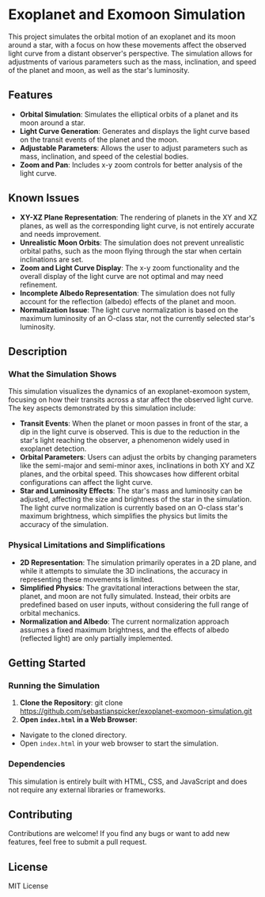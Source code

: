 # Exoplanet and Exomoon Simulation

This project simulates the orbital motion of an exoplanet and its moon around a star, with a focus on how these movements affect the observed light curve from a distant observer's perspective. The simulation allows for adjustments of various parameters such as the mass, inclination, and speed of the planet and moon, as well as the star's luminosity.

## Features

- **Orbital Simulation**: Simulates the elliptical orbits of a planet and its moon around a star.
- **Light Curve Generation**: Generates and displays the light curve based on the transit events of the planet and the moon.
- **Adjustable Parameters**: Allows the user to adjust parameters such as mass, inclination, and speed of the celestial bodies.
- **Zoom and Pan**: Includes x-y zoom controls for better analysis of the light curve.

## Known Issues

- **XY-XZ Plane Representation**: The rendering of planets in the XY and XZ planes, as well as the corresponding light curve, is not entirely accurate and needs improvement.
- **Unrealistic Moon Orbits**: The simulation does not prevent unrealistic orbital paths, such as the moon flying through the star when certain inclinations are set.
- **Zoom and Light Curve Display**: The x-y zoom functionality and the overall display of the light curve are not optimal and may need refinement.
- **Incomplete Albedo Representation**: The simulation does not fully account for the reflection (albedo) effects of the planet and moon.
- **Normalization Issue**: The light curve normalization is based on the maximum luminosity of an O-class star, not the currently selected star's luminosity.

## Description

### What the Simulation Shows

This simulation visualizes the dynamics of an exoplanet-exomoon system, focusing on how their transits across a star affect the observed light curve. The key aspects demonstrated by this simulation include:

- **Transit Events**: When the planet or moon passes in front of the star, a dip in the light curve is observed. This is due to the reduction in the star's light reaching the observer, a phenomenon widely used in exoplanet detection.
- **Orbital Parameters**: Users can adjust the orbits by changing parameters like the semi-major and semi-minor axes, inclinations in both XY and XZ planes, and the orbital speed. This showcases how different orbital configurations can affect the light curve.
- **Star and Luminosity Effects**: The star's mass and luminosity can be adjusted, affecting the size and brightness of the star in the simulation. The light curve normalization is currently based on an O-class star's maximum brightness, which simplifies the physics but limits the accuracy of the simulation.

### Physical Limitations and Simplifications

- **2D Representation**: The simulation primarily operates in a 2D plane, and while it attempts to simulate the 3D inclinations, the accuracy in representing these movements is limited.
- **Simplified Physics**: The gravitational interactions between the star, planet, and moon are not fully simulated. Instead, their orbits are predefined based on user inputs, without considering the full range of orbital mechanics.
- **Normalization and Albedo**: The current normalization approach assumes a fixed maximum brightness, and the effects of albedo (reflected light) are only partially implemented.

## Getting Started

### Running the Simulation

1. **Clone the Repository**: git clone https://github.com/sebastianspicker/exoplanet-exomoon-simulation.git
2. **Open `index.html` in a Web Browser**:
- Navigate to the cloned directory.
- Open `index.html` in your web browser to start the simulation.

### Dependencies

This simulation is entirely built with HTML, CSS, and JavaScript and does not require any external libraries or frameworks.

## Contributing

Contributions are welcome! If you find any bugs or want to add new features, feel free to submit a pull request.

## License
MIT License
